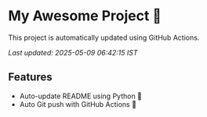 # My Awesome Project 🚀

This project is automatically updated using GitHub Actions.

_Last updated: 2025-05-09 06:42:15 IST_

## Features
- Auto-update README using Python 🐍
- Auto Git push with GitHub Actions 🤖
